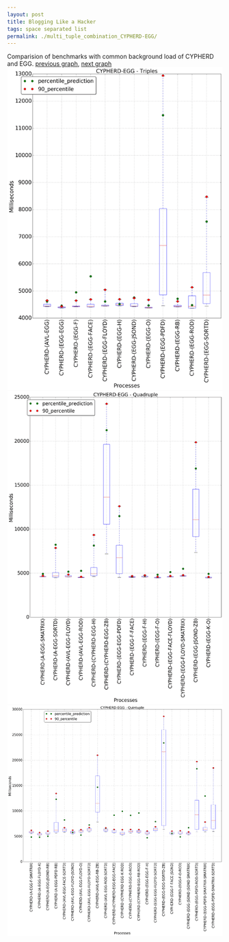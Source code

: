 ```yaml
---
layout: post
title: Blogging Like a Hacker
tags: space separated list
permalink: ./multi_tuple_combination_CYPHERD-EGG/
---
```


Comparision of benchmarks with common background load of CYPHERD and EGG.
[previous graph](./multi_tuple_combination_CYPHERD-CYPHERD/), [next graph](./multi_tuple_combination_CYPHERD-FACE/)
<img src="./images/triple/CYPHERD/CYPHERD-EGG_box.png" alt="graph figure"><img src="./images/quadruple/CYPHERD/CYPHERD-EGG_box.png" alt="graph figure"><img src="./images/quintuple/CYPHERD/CYPHERD-EGG_box.png" alt="graph figure">